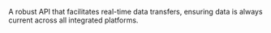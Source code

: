

A robust API that facilitates real-time data transfers, ensuring data is always current across all integrated platforms.